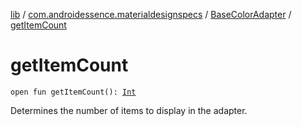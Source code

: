[lib](../../index.md) / [com.androidessence.materialdesignspecs](../index.md) / [BaseColorAdapter](index.md) / [getItemCount](./get-item-count.md)

# getItemCount

`open fun getItemCount(): `[`Int`](https://kotlinlang.org/api/latest/jvm/stdlib/kotlin/-int/index.html)

Determines the number of items to display in the adapter.

